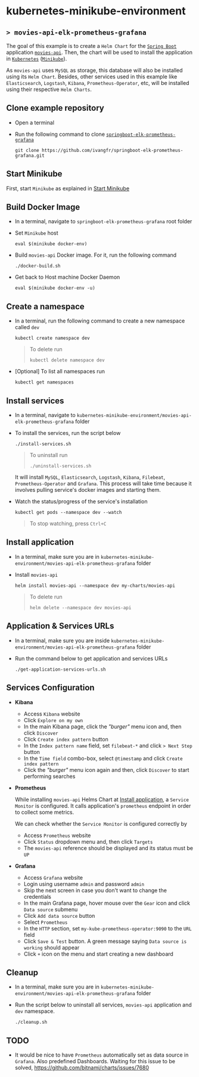 # kubernetes-minikube-environment
## `> movies-api-elk-prometheus-grafana`

The goal of this example is to create a `Helm Chart` for the [`Spring Boot`](https://docs.spring.io/spring-boot/docs/current/reference/htmlsingle/) application [`movies-api`](https://github.com/ivangfr/springboot-elk-prometheus-grafana#application). Then, the chart will be used to install the application in [`Kubernetes`](https://kubernetes.io) ([`Minikube`](https://kubernetes.io/docs/getting-started-guides/minikube)).

As `movies-api` uses `MySQL` as storage, this database will also be installed using its `Helm Chart`. Besides, other services used in this example like `Elasticsearch`, `Logstash`, `Kibana`, `Prometheus-Operator`, etc, will be installed using their respective `Helm Charts`.

## Clone example repository

- Open a terminal

- Run the following command to clone [`springboot-elk-prometheus-grafana`](https://github.com/ivangfr/springboot-elk-prometheus-grafana)
  ```
  git clone https://github.com/ivangfr/springboot-elk-prometheus-grafana.git
  ```

## Start Minikube

First, start `Minikube` as explained in [Start Minikube](https://github.com/ivangfr/kubernetes-minikube-environment#start-minikube)

## Build Docker Image

- In a terminal, navigate to `springboot-elk-prometheus-grafana` root folder

- Set `Minikube` host
  ```
  eval $(minikube docker-env)
  ```

- Build `movies-api` Docker image. For it, run the following command
  ```
  ./docker-build.sh
  ```

- Get back to Host machine Docker Daemon   
  ```
  eval $(minikube docker-env -u)
  ```

## Create a namespace

- In a terminal, run the following command to create a new namespace called `dev`
  ```
  kubectl create namespace dev
  ```
  > To delete run
  > ```
  > kubectl delete namespace dev
  > ```

- \[Optional\] To list all namespaces run
  ```
  kubectl get namespaces
  ```

## Install services

- In a terminal, navigate to `kubernetes-minikube-environment/movies-api-elk-prometheus-grafana` folder

- To install the services, run the script below
  ```
  ./install-services.sh
  ```
  > To uninstall run
  > ```
  > ./uninstall-services.sh
  > ```

  It will install `MySQL`, `Elasticsearch`, `Logstash`, `Kibana`, `Filebeat`, `Prometheus-Operator` and `Grafana`. This process will take time because it involves pulling service's docker images and starting them.

- Watch the status/progress of the service's installation
  ```
  kubectl get pods --namespace dev --watch
  ```
  > To stop watching, press `Ctrl+C`

## Install application

- In a terminal, make sure you are in `kubernetes-minikube-environment/movies-api-elk-prometheus-grafana` folder

- Install `movies-api`
  ```
  helm install movies-api --namespace dev my-charts/movies-api
  ```
  > To delete run
  > ```
  > helm delete --namespace dev movies-api
  > ```

## Application & Services URLs

- In a terminal, make sure you are inside `kubernetes-minikube-environment/movies-api-elk-prometheus-grafana` folder

- Run the command below to get application and services URLs
  ```
  ./get-application-services-urls.sh
  ```

## Services Configuration

- **Kibana**

  - Access `Kibana` website
  - Click `Explore on my own`
  - In the main Kibana page, click the _"burger"_ menu icon and, then click `Discover`
  - Click `Create index pattern` button
  - In the `Index pattern name` field, set `filebeat-*` and click `> Next Step` button
  - In the `Time field` combo-box, select `@timestamp` and click `Create index pattern`
  - Click the _"burger"_ menu icon again and then, click `Discover` to start performing searches

- **Prometheus**

  While installing `movies-api` Helms Chart at [Install application](#install-application), a `Service Monitor` is configured. It calls application's `prometheus` endpoint in order to collect some metrics.

  We can check whether the `Service Monitor` is configured correctly by
  - Access `Prometheus` website
  - Click `Status` dropdown menu and, then click `Targets`
  - The `movies-api` reference should be displayed and its status must be `UP`
  
- **Grafana**

  - Access `Grafana` website
  - Login using username `admin` and password `admin`
  - Skip the next screen in case you don't want to change the credentials
  - In the main Grafana page, hover mouse over the `Gear` icon and click `Data source` submenu
  - Click `Add data source` button
  - Select `Prometheus`
  - In the `HTTP` section, set `my-kube-prometheus-operator:9090` to the `URL` field
  - Click `Save & Test` button. A green message saying `Data source is working` should appear
  - Click `+` icon on the menu and start creating a new dashboard 

## Cleanup

- In a terminal, make sure you are in `kubernetes-minikube-environment/movies-api-elk-prometheus-grafana` folder

- Run the script below to uninstall all services, `movies-api` application and `dev` namespace.
  ```
  ./cleanup.sh
  ```

## TODO

- It would be nice to have `Prometheus` automatically set as data source in `Grafana`. Also predefined Dashboards. Waiting for this issue to be solved, https://github.com/bitnami/charts/issues/7680
